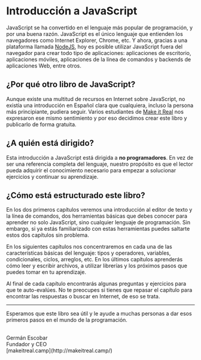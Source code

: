 # Introducción a JavaScript

JavaScript se ha convertido en el lenguaje más popular de programación, y por una buena razón. JavaScript es el único lenguaje que entienden los navegadores como Internet Explorer, Chrome, etc. Y ahora, gracias a una plataforma llamada [NodeJS](https://nodejs.org/en/), hoy es posible utilizar JavaScript fuera del navegador para crear todo tipo de aplicaciones: aplicaciones de escritorio, aplicaciones móviles, aplicaciones de la línea de comandos y backends de aplicaciones Web, entre otros.

## ¿Por qué otro libro de JavaScript?

Aunque existe una multitud de recursos en Internet sobre JavaScript, no existía una introducción en Español clara que cualquiera, incluso la persona más principiante, pudiera seguir. Varios estudiantes de [Make it Real](http://www.makeitreal.camp/) nos expresaron ese mismo sentimiento y por eso decidimos crear este libro y publicarlo de forma gratuita.

## ¿A quién está dirigido?

Esta introducción a JavaScript está dirigida a **no programadores**. En vez de ser una referencia completa del lenguaje, nuestro propósito es que el lector pueda adquirir el conocimiento necesario para empezar a solucionar ejercicios y continuar su aprendizaje.

## ¿Cómo está estructurado este libro?

En los dos primeros capítulos veremos una introducción al editor de texto y la línea de comandos, dos herramientas básicas que debes conocer para aprender no solo JavaScript, sino cualquier lenguaje de programación. Sin embargo, si ya estás familiarizado con estas herramientas puedes saltarte estos dos capítulos sin problema.

En los siguientes capítulos nos concentraremos en cada una de las características básicas del lenguaje: tipos y operadores, variables, condicionales, ciclos, arreglos, etc. En los últimos capítulos aprenderás cómo leer y escribir archivos, a utilizar librerías y los próximos pasos que puedes tomar en tu aprendizaje.

Al final de cada capítulo encontrarás algunas preguntas y ejercicios para que te auto-evalúes. No te preocupes si tienes que repasar el capítulo para encontrar las respuestas o buscar en Internet, de eso se trata.

---

Esperamos que este libro sea útil y le ayude a muchas personas a dar esos primeros pasos en el mundo de la programación.


<br>
Germán Escobar<br>
Fundador y CEO<br>
[makeitreal.camp](http://makeitreal.camp/)
